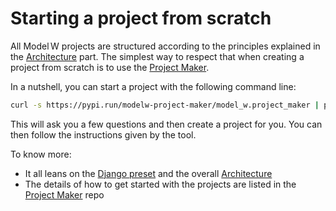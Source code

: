 # Starting a project from scratch

All Model&#8239;W projects are structured according to the principles explained
in the [Architecture](./architecture.md) part. The simplest way to respect that
when creating a project from scratch is to use the
[Project Maker](https://github.com/ModelW/project-maker).

In a nutshell, you can start a project with the following command line:

```bash
curl -s https://pypi.run/modelw-project-maker/model_w.project_maker | python3.12
```

This will ask you a few questions and then create a project for you. You can
then follow the instructions given by the tool.

To know more:

-   It all leans on the
    [Django preset](https://modelw-django-preset.readthedocs.io/en/latest/) and
    the overall [Architecture](./architecture.md)
-   The details of how to get started with the projects are listed in the
    [Project Maker](https://github.com/ModelW/project-maker) repo
